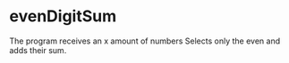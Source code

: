 # evenDigitSum

The program receives an x amount of numbers
Selects only the even and adds their sum.
